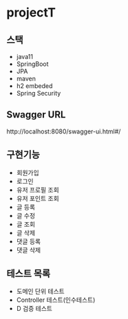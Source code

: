 # projectT

## 스택
- java11
- SpringBoot
- JPA
- maven
- h2 embeded
- Spring Security

## Swagger URL
http://localhost:8080/swagger-ui.html#/

## 구현기능
- 회원가입
- 로그인
- 유저 프로필 조회
- 유저 포인트 조회
- 글 등록
- 글 수정
- 글 조회
- 글 삭제
- 댓글 등록
- 댓글 삭제

## 테스트 목록
- 도메인 단위 테스트
- Controller 테스트(인수테스트)
- D 검증 테스트
